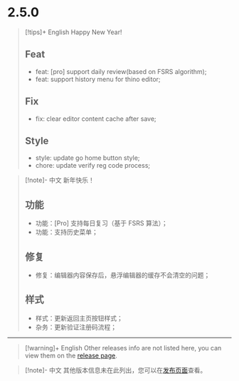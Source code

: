 # 2.5.0

> [!tips]+ English
> Happy New Year!
>
> ## Feat
> - feat: [pro] support daily review(based on FSRS algorithm);
> - feat: support history menu for thino editor;
>
> ## Fix
> - fix: clear editor content cache after save;
>
> ## Style
> - style: update go home button style;
> - chore: update verify reg code process;

> [!note]- 中文
> 新年快乐！
>
> ## 功能
> - 功能：[Pro] 支持每日复习（基于 FSRS 算法）；
> - 功能：支持历史菜单；
> 
> ## 修复
> - 修复：编辑器内容保存后，悬浮编辑器的缓存不会清空的问题；
> 
> ## 样式
> - 样式：更新返回主页按钮样式；
> - 杂务：更新验证注册码流程；



------

> [!warning]+ English
> Other releases info are not listed here, you can view them on the [release page](https://github.com/Quorafind/Obsidian-Thino/blob/main/CHANGELOG_ARCHIVE.md).

> [!note]- 中文
> 其他版本信息未在此列出，您可以在[发布页面](https://github.com/Quorafind/Obsidian-Thino/blob/main/CHANGELOG_ARCHIVE.md)查看。
